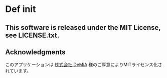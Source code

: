 # Def init

## This software is released under the MIT License, see LICENSE.txt.

## Acknowledgments

このアプリケーションは [株式会社 DeMiA](https://demia.co.jp) 様のご厚意によりMITライセンス化されています。
